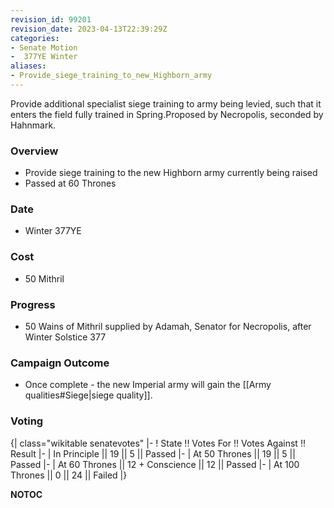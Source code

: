 ```yaml
---
revision_id: 99201
revision_date: 2023-04-13T22:39:29Z
categories:
- Senate Motion
-  377YE Winter
aliases:
- Provide_siege_training_to_new_Highborn_army
---
```


Provide additional specialist siege training to army being levied, such that it enters the field fully trained in Spring.Proposed by Necropolis, seconded by Hahnmark.

### Overview
* Provide siege training to the new Highborn army currently being raised
* Passed at 60 Thrones

### Date
* Winter 377YE

### Cost
* 50 Mithril

### Progress
* 50 Wains of Mithril supplied by Adamah, Senator for Necropolis, after Winter Solstice 377

### Campaign Outcome
* Once complete - the new Imperial army will gain the [[Army qualities#Siege|siege quality]].

### Voting
{| class="wikitable senatevotes"
|-
! State !! Votes For !! Votes Against !! Result
|-
| In Principle || 19 || 5 || Passed
|-
| At 50 Thrones || 19 || 5 || Passed
|-
| At 60 Thrones || 12 + Conscience || 12 || Passed
|-
| At 100 Thrones || 0 || 24 || Failed
|}


__NOTOC__